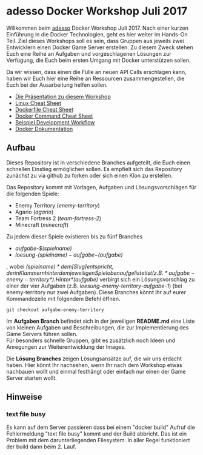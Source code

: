 # adesso Docker Workshop Juli 2017
Willkommen beim [adesso] Docker Workshop Juli 2017.
Nach einer kurzen Einführung in die Docker Technologien, geht es hier weiter im Hands-On Teil. Ziel dieses Workshops soll es sein, dass Gruppen aus jeweils zwei Entwicklern einen Docker Game Server erstellen. Zu diesem Zweck stehen Euch eine Reihe an Aufgaben und vorgeschlagenen Lösungen zur Verfügung, die Euch beim ersten Umgang mit Docker unterstützen sollen.

Da wir wissen, dass einen die Fülle an neuen API Calls erschlagen kann, haben wir Euch hier eine Reihe an Ressourcen zusammengestellen, die Euch bei der Ausarbeitung helfen sollen.

* [Die Präsentation zu diesem Workshop][adesso-docker-workshop-presentation]
* [Linux Cheat Sheet]
* [Dockerfile Cheat Sheet]
* [Docker Command Cheat Sheet]
* [Beispiel Development Workflow]
* [Docker Dokumentation]

## Aufbau
Dieses Repository ist in verschiedene Branches aufgeteilt, die Euch einen schnellen Einstieg ermöglichen sollen.
Es empfielt sich das Repository zunächst zu via github zu forken oder sich einen Klon zu erstellen.

Das Repository kommt mit Vorlagen, Aufgaben und Lösungsvorschlägen für die folgenden Spiele:

* Enemy Territory (*enemy-territory*)
* Agario (*agario*)
* Team Fortress 2 (*team-fortress-2*)
* Minecraft (*minecraft*)

Zu jedem dieser Spiele existieren bis zu fünf Branches
- *aufgabe-$(spielname)*
- *loesung-$(spielname)-aufgabe-$(aufgabe)*

, wobei *$(spielname)* dem [Slug] entspricht, der in Klammern hinter dem jeweiligen Spiel oben aufgelistet ist (z.B. *aufgabe-enemy-territory*). Hinter *$(aufgabe)* verbirgt sich ein Lösungsvorschlag zu einer der vier Aufgaben (z.B. *loesung-enemy-territory-aufgabe-1*) (bei enemy-territory nur zwei Aufgaben). Diese Branches könnt ihr auf eurer Kommandozeile mit folgendem Befehl öffnen.

``` shell
git checkout aufgabe-enemy-territory
```

Im **Aufgaben Branch** befindet sich in der jeweiligen **README.md** eine Liste von kleinen Aufgaben und Beschreibungen, die zur Implementierung des Game Servers führen sollen.<br />
Für besonders schnelle Gruppen, gibt es zusätzlich noch Ideen und Anregungen zur Weiterentwicklung der Images.

 Die **Lösung Branches** zeigen Lösungsansätze auf, die wir uns erdacht haben. Hier könnt Ihr nachsehen, wenn Ihr nach dem Workshop etwas nachbauen wollt und einmal festhängt oder einfach nur einen der Game Server starten wollt.

## Hinweise

### text file busy
Es kann auf dem Server passieren dass bei einem "docker build" Aufruf die
Fehlermeldung "text file busy" kommt und der Build abbricht. Das ist ein Problem
mit dem darunterliegenden Filesystem. In aller Regel funktioniert der build dann
beim 2. Lauf.


[adesso]: https://www.adesso.de
[adesso-docker-workshop-presentation]: https://rawgit.com/matuschewski-schulze/docker-workshop/master/presentation/docker.html
[Linux Cheat Sheet]: linux-cheatsheet.md
[Docker Command Cheat Sheet]: docker-cmd-cheatsheet.md
[Dockerfile Cheat Sheet]: dockerfile-cheatsheet.md
[Beispiel Development Workflow]: example/basic-workflow.md
[Docker Dokumentation]: https://docs.docker.com/
[Slug]: https://en.wikipedia.org/wiki/Semantic_URL#Slug
